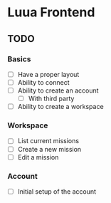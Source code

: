 

# Luua Frontend 



## TODO

### Basics

- [ ] Have a proper layout
- [ ] Ability to connect
- [ ] Ability to create an account
  - [ ] With third party
- [ ] Ability to create a workspace

### Workspace
- [ ] List current missions
- [ ] Create a new mission
- [ ] Edit a mission

### Account
- [ ] Initial setup of the account
